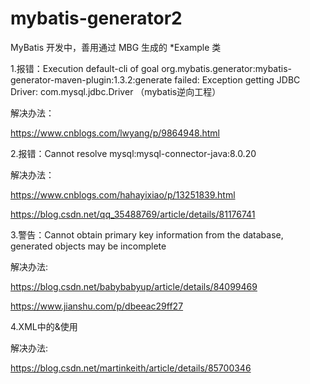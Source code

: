 # mybatis-generator2
MyBatis 开发中，善用通过 MBG 生成的 *Example 类

1.报错：Execution default-cli of goal org.mybatis.generator:mybatis-generator-maven-plugin:1.3.2:generate failed: Exception getting JDBC Driver: com.mysql.jdbc.Driver （mybatis逆向工程）

解决办法：

https://www.cnblogs.com/lwyang/p/9864948.html

2.报错：Cannot resolve mysql:mysql-connector-java:8.0.20

解决办法：

https://www.cnblogs.com/hahayixiao/p/13251839.html

https://blog.csdn.net/qq_35488769/article/details/81176741

3.警告：Cannot obtain primary key information from the database, generated objects may be incomplete

解决办法:

https://blog.csdn.net/babybabyup/article/details/84099469

https://www.jianshu.com/p/dbeeac29ff27

4.XML中的&使用

解决办法:

https://blog.csdn.net/martinkeith/article/details/85700346

